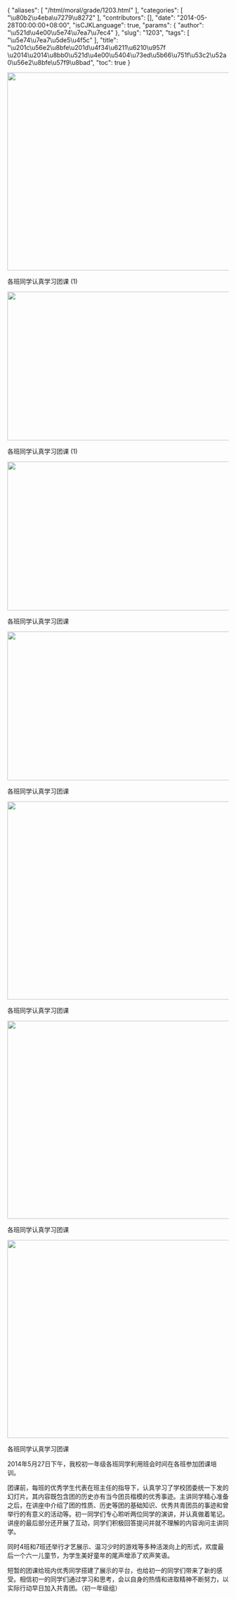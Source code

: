 {
    "aliases": [
        "/html/moral/grade/1203.html"
    ],
    "categories": [
        "\u80b2\u4eba\u7279\u8272"
    ],
    "contributors": [],
    "date": "2014-05-28T00:00:00+08:00",
    "isCJKLanguage": true,
    "params": {
        "author": "\u521d\u4e00\u5e74\u7ea7\u7ec4"
    },
    "slug": "1203",
    "tags": [
        "\u5e74\u7ea7\u5de5\u4f5c"
    ],
    "title": "\u201c\u56e2\u8bfe\u201d\u4f34\u6211\u6210\u957f \u2014\u2014\u8bb0\u521d\u4e00\u5404\u73ed\u5b66\u751f\u53c2\u52a0\u56e2\u8bfe\u57f9\u8bad",
    "toc": true
}


<img
    src="https://cdn.tfls.online/mirror/full/d3964d7ac00d6d742deb7efb75d004b4ddcf0b04.jpg"
    style="display:block;margin-left:auto;margin-right:auto;"
    decoding="async"
    fetchpriority="auto"
    loading="lazy"
    height="450"
    width="600"
/>




各班同学认真学习团课 (1)





<img
    src="https://cdn.tfls.online/mirror/full/7a5e750343940db0921db2c148fe138c49f8f05f.jpg"
    style="display:block;margin-left:auto;margin-right:auto;"
    decoding="async"
    fetchpriority="auto"
    loading="lazy"
    height="338"
    width="600"
/>




各班同学认真学习团课 (1)





<img
    src="https://cdn.tfls.online/mirror/full/3cf74a266e7fa89e38c2ce739afd63f7e62b5d5c.jpg"
    style="display:block;margin-left:auto;margin-right:auto;"
    decoding="async"
    fetchpriority="auto"
    loading="lazy"
    height="338"
    width="600"
/>




各班同学认真学习团课





<img
    src="https://cdn.tfls.online/mirror/full/2b3e299d025a4fd3d02dcf927e8f7328fa8e9443.jpg"
    style="display:block;margin-left:auto;margin-right:auto;"
    decoding="async"
    fetchpriority="auto"
    loading="lazy"
    height="338"
    width="600"
/>




各班同学认真学习团课





<img
    src="https://cdn.tfls.online/mirror/full/17236b7f941f0f42e8401aef431ddd590bb6108e.jpg"
    style="display:block;margin-left:auto;margin-right:auto;"
    decoding="async"
    fetchpriority="auto"
    loading="lazy"
    height="450"
    width="600"
/>




各班同学认真学习团课





<img
    src="https://cdn.tfls.online/mirror/full/fcf49d87dddb7f1b1baf4daaab5b39efcdcab8a0.jpg"
    style="display:block;margin-left:auto;margin-right:auto;"
    decoding="async"
    fetchpriority="auto"
    loading="lazy"
    height="450"
    width="600"
/>




各班同学认真学习团课





<img
    src="https://cdn.tfls.online/mirror/full/8bda140a62f7516d8e852cae504647e95bfc8229.jpg"
    style="display:block;margin-left:auto;margin-right:auto;"
    decoding="async"
    fetchpriority="auto"
    loading="lazy"
    height="450"
    width="600"
/>




各班同学认真学习团课




  





  





2014年5月27日下午，我校初一年级各班同学利用班会时间在各班参加团课培训。




团课前，每班的优秀学生代表在班主任的指导下，认真学习了学校团委统一下发的幻灯片。其内容既包含团的历史亦有当今团员楷模的优秀事迹。主讲同学精心准备之后，在讲座中介绍了团的性质、历史等团的基础知识、优秀共青团员的事迹和曾举行的有意义的活动等。初一同学们专心聆听两位同学的演讲，并认真做着笔记。讲座的最后部分还开展了互动，同学们积极回答提问并就不理解的内容询问主讲同学。




同时4班和7班还举行才艺展示、温习少时的游戏等多种活泼向上的形式，欢度最后一个六一儿童节，为学生美好童年的尾声增添了欢声笑语。




短暂的团课给班内优秀同学搭建了展示的平台，也给初一的同学们带来了新的感受。相信初一的同学们通过学习和思考，会以自身的热情和进取精神不断努力，以实际行动早日加入共青团。（初一年级组）




  





  



